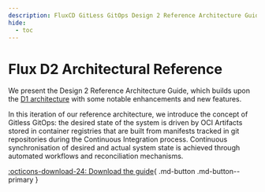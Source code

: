 ```yaml
---
description: FluxCD GitLess GitOps Design 2 Reference Architecture Guide
hide:
  - toc
---
```


# Flux D2 Architectural Reference

We present the Design 2 Reference Architecture Guide,
which builds upon the [D1 architecture](d1-architecture-reference.md) with
some notable enhancements and new features.

In this iteration of our reference architecture, we introduce the concept of Gitless
GitOps: the desired state of the system is driven by OCI Artifacts stored in container
registries that are built from manifests tracked in git repositories during the
Continuous Integration process. Continuous synchronisation of desired and actual
system state is achieved through automated workflows and reconciliation
mechanisms.

[:octicons-download-24: Download the guide](https://raw.githubusercontent.com/controlplaneio-fluxcd/distribution/main/guides/ControlPlane_Flux_D2_Reference_Architecture_Guide.pdf){ .md-button .md-button--primary }
